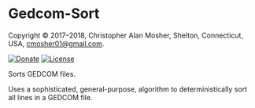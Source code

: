 # Gedcom-Sort

Copyright © 2017–2018, Christopher Alan Mosher, Shelton, Connecticut, USA, <cmosher01@gmail.com>.

[![Donate](https://img.shields.io/badge/Donate-PayPal-green.svg)](https://www.paypal.com/cgi-bin/webscr?cmd=_s-xclick&hosted_button_id=CVSSQ2BWDCKQ2)
[![License](https://img.shields.io/github/license/cmosher01/Gedcom-Sort.svg)](https://www.gnu.org/licenses/gpl.html)

Sorts GEDCOM files.

Uses a sophisticated, general-purpose, algorithm to deterministically sort
all lines in a GEDCOM file.
